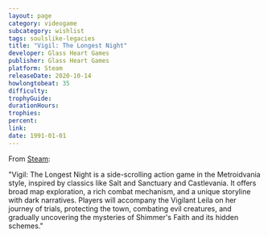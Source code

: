 ```yaml
---
layout: page
category: videogame
subcategory: wishlist
tags: soulslike-legacies
title: "Vigil: The Longest Night"
developer: Glass Heart Games
publisher: Glass Heart Games
platform: Steam
releaseDate: 2020-10-14
howlongtobeat: 35
difficulty:
trophyGuide:
durationHours:
trophies:
percent:
link:
date: 1991-01-01
---
```


From [Steam](https://store.steampowered.com/app/720560/Vigil_The_Longest_Night/):

"Vigil: The Longest Night is a side-scrolling action game in the Metroidvania style, inspired by classics like Salt and Sanctuary and Castlevania. It offers broad map exploration, a rich combat mechanism, and a unique storyline with dark narratives. Players will accompany the Vigilant Leila on her journey of trials, protecting the town, combating evil creatures, and gradually uncovering the mysteries of Shimmer's Faith and its hidden schemes."
